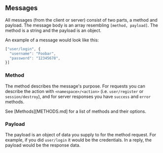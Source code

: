 ## Messages
All messages (from the client or server) consist of two parts, a method and payload.  The message body is an array resembling `[method, payload]`.  The method is a string and the payload is an object.

An example of a message would look like this:
```javascript
["user/login", {
  "username": "Foobar",
  "password": "12345678",
}]
```

### Method
The method describes the message's purpose.  For requests you can describe the action with `<namespace>/<action>` (i.e. `user/register` or `session/destroy`), and for server responses you have `success` and `error` methods.

See [Methods][METHODS.md] for a list of methods and their options.

### Payload
The payload is an object of data you supply to for the method request. For example, if you did `user/login` it would be the credentials.  In a reply, the payload would be the response data.
